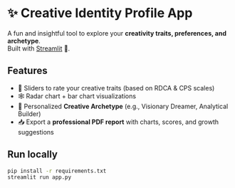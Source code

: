 # ✨ Creative Identity Profile App

A fun and insightful tool to explore your **creativity traits, preferences, and archetype**.  
Built with [Streamlit](https://streamlit.io/) 🚀.

## Features
- 🎨 Sliders to rate your creative traits (based on RDCA & CPS scales)
- 🕸️ Radar chart + bar chart visualizations
- 🌟 Personalized **Creative Archetype** (e.g., Visionary Dreamer, Analytical Builder)
- 📥 Export a **professional PDF report** with charts, scores, and growth suggestions

## Run locally
```bash
pip install -r requirements.txt
streamlit run app.py
